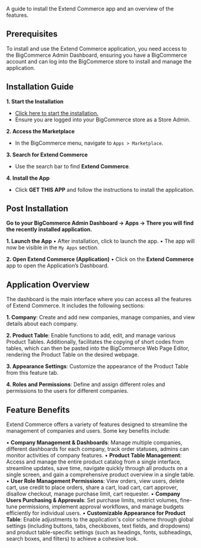 

A guide to install the Extend Commerce app and an overview of the features.

## Prerequisites

To install and use the Extend Commerce application, you need access to the BigCommerce Admin Dashboard, ensuring you have a BigCommerce account and can log into the BigCommerce store to install and manage the application.

## Installation Guide

**1. Start the Installation**
- [Click here to start the installation.](#)
- Ensure you are logged into your BigCommerce store as a Store Admin.

**2.  Access the Marketplace**
- In the BigCommerce menu, navigate to `Apps > Marketplace`.

**3.  Search for Extend Commerce**
- Use the search bar to find **Extend Commerce**.

**4.  Install the App**
- Click **GET THIS APP** and follow the instructions to install the application.

## Post Installation

**Go to your BigCommerce Admin Dashboard → Apps → There you will find the recently installed application.**

**1. Launch the App**
• After installation, click to launch the app.
• The app will now be visible in the `My Apps` section.

**2. Open Extend Commerce (Application)**
•  Click on the **Extend Commerce** app to open the Application’s Dashboard.

## Application Overview

The dashboard is the main interface where you can access all the features of Extend Commerce. It includes the following sections:

**1. Company**: Create and add new companies, manage companies, and view details about each company.

**2. Product Table**: Enable functions to add, edit, and manage various Product Tables. Additionally, facilitates the copying of short codes from tables, which can then be pasted into the BigCommerce Web Page Editor, rendering the Product Table on the desired webpage.

**3. Appearance Settings**: Customize the appearance of the Product Table from this feature tab.

**4. Roles and Permissions**: Define and assign different roles and permissions to the users for different companies.

## Feature Benefits

Extend Commerce offers a variety of features designed to streamline the management of companies and users. Some key benefits include:

•  **Company Management & Dashboards**: Manage multiple companies, different dashboards for each company, track order statuses, admins can monitor activities of company features.
•  **Product Table Management**: Access and manage the entire product catalog from a single interface, streamline updates, save time, navigate quickly through all products on a single screen, and gain a comprehensive product overview in a single table.
• **User Role Management Permissions**: View orders, view users, delete cart, use credit to place orders, share a cart, load cart, cart approver, disallow checkout, manage purchase limit, cart requester.
•  **Company Users Purchasing & Approvals**: Set purchase limits, restrict volumes, fine-tune permissions, implement approval workflows, and manage budgets efficiently for individual users.
•  **Customizable Appearance for Product Table**: Enable adjustments to the application's color scheme through global settings (including buttons, tabs, checkboxes, text fields, and dropdowns) and product table-specific settings (such as headings, fonts, subheadings, search boxes, and filters) to achieve a cohesive look.